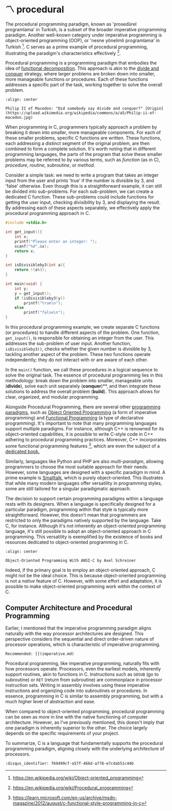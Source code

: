 # 〽 procedural

The procedural programming paradigm, known as 'prosedürel programlama' in
Turkish, is a subset of the broader imperative programming paradigm. Another
well-known category under imperative programming is object-oriented programming
(OOP), or 'nesne yönelimli programlama' in Turkish [^2f]. C serves as a prime
example of procedural programming, illustrating the paradigm's characteristics
effectively [^1f].

Procedural programming is a programming paradigm that embodies the idea of
[functional
decomposition](https://www.investopedia.com/terms/f/functional-decomposition.asp).
This approach is akin to the [divide and
conquer](https://en.wikipedia.org/wiki/Divide_and_rule) strategy, where larger
problems are broken down into smaller, more manageable functions or procedures.
Each of these functions addresses a specific part of the task, working together
to solve the overall problem.

```{figure} assets/Philip-ii-of-macedon.jpg
:align: center

Philip II of Macedon: "Did somebody say divide and conquer?" [Origin](https://upload.wikimedia.org/wikipedia/commons/a/a5/Philip-ii-of-macedon.jpg)
```

When programming in C, programmers typically approach a problem by breaking it
down into smaller, more manageable components. For each of these smaller
problems, specific C functions are written. These functions, each addressing a
distinct segment of the original problem, are then combined to form a complete
solution. It's worth noting that in different programming languages, the parts
of the program that solve these smaller problems may be referred to by various
terms, such as *function* (as in C), *procedure*, *routine*, *subroutine*, or
*method*.

Consider a simple task: we need to write a program that takes an integer input
from the user and prints 'true' if the number is divisible by 3, and 'false'
otherwise. Even though this is a straightforward example, it can still be
divided into sub-problems. For each sub-problem, we can create a dedicated C
function. These sub-problems could include functions for getting the user input,
checking divisibility by 3, and displaying the result. By addressing each of
these aspects separately, we effectively apply the procedural programming
approach in C.

```c
#include <stdio.h>

int get_input(){
    int x;
    printf("Please enter an integer: ");
    scanf("%d",&x);
    return x;
}

int isDivisibleby3(int a){
    return !(a%3);
}

int main(void) {
    int y;
    y = get_input();
    if (isDivisibleby3(y))
        printf("true\n");
    else
        printf("false\n");
}
```

In this procedural programming example, we create separate C functions (or
procedures) to handle different aspects of the problem. One function,
`get_input()`, is responsible for obtaining an integer from the user. This
addresses the sub-problem of user input. Another function, `isDivisibleby3()`,
checks whether the given number is divisible by 3, tackling another aspect of
the problem. These two functions operate independently; they do not interact
with or are aware of each other.

In the `main()` function, we call these procedures in a logical sequence to
solve the original task. The essence of procedural programming lies in this
methodology: break down the problem into smaller, manageable units (**divide**),
solve each unit separately (**conquer**)**, and then integrate these solutions
to address the overall problem (**build**). This approach allows for clear,
organized, and modular programming.

Alongside Procedural Programming, there are several other [programming
paradigms](https://en.wikipedia.org/wiki/Programming_paradigm), such as [Object
Oriented Programming](https://en.wikipedia.org/wiki/Object-oriented_programming)
(a form of imperative programming) and [Functional
Programming](https://en.wikipedia.org/wiki/Functional_programming) (a type of
declarative programming). It's important to note that many programming languages
support multiple paradigms. For instance, although C++ is renowned for its
object-oriented capabilities, it is possible to write C-style code in C++
adhering to procedural programming practices. Moreover, C++ incorporates some
functional programming features [^3f], which are even the subject of a
[dedicated
book.](https://www.amazon.com/Functional-Programming-programs-functional-techniques/dp/1617293814)

Similarly, languages like Python and PHP are also *multi-paradigm*, allowing
programmers to choose the most suitable approach for their needs. However, some
languages are designed with a specific paradigm in mind. A prime example is
[Smalltalk](https://en.wikipedia.org/wiki/Smalltalk), which is purely
object-oriented. This illustrates that while many modern languages offer
versatility in programming styles, some are still tailored for a singular
paradigmatic approach.

The decision to support certain programming paradigms within a language rests
with its designers. When a language is specifically designed for a particular
paradigm, programming within that style is typically more straightforward.
However, this doesn't mean that programmers are restricted to only the paradigms
natively supported by the language. Take C, for instance. Although it's not
inherently an object-oriented programming language, it's still possible to adopt
an object-oriented approach in C programming. This versatility is exemplified by
the existence of books and resources dedicated to object-oriented programming in
C.

```{figure} assets/procedural-oop-with-c.jpg
:align: center

Object-Oriented Programming With ANSI-C by Axel Schreiner
```

Indeed, if the primary goal is to employ an object-oriented approach, C might
not be the ideal choice. This is because object-oriented programming is not a
*native* feature of C. However, with some effort and adaptation, it is possible
to make object-oriented programming work within the context of C.

## Computer Architecture and Procedural Programming

Earlier, I mentioned that the imperative programming paradigm aligns naturally
with the way processor architectures are designed. This perspective considers
the sequential and direct order-driven nature of processor operations, which
is characteristic of imperative programming.

```{note}
Recommended: [](imperative.md)
```

Procedural programming, like imperative programming, naturally fits with how
processors operate. Processors, even the earliest models, inherently support
routines, akin to functions in C. Instructions such as `GOSUB` (go to subroutine)
or `RET` (return from subroutine) are commonplace in processor instruction sets.
Writing in assembly involves using these imperative instructions and organizing
code into subroutines or procedures. In essence, programming in C is similar to
assembly programming, but with a much higher level of abstraction and ease.

When compared to object-oriented programming, procedural programming can be seen
as more in line with the native functioning of computer architecture. However,
as I've previously mentioned, this doesn't imply that one paradigm is inherently
superior to the other. The choice largely depends on the specific requirements
of your project.

To summarize, C is a language that fundamentally supports the procedural
programming paradigm, aligning closely with the underlying architecture of
processors.

[^1f]: <https://en.wikipedia.org/wiki/Procedural_programming>
[^2f]: <https://en.wikipedia.org/wiki/Object-oriented_programming>
[^3f]: <https://learn.microsoft.com/en-us/archive/msdn-magazine/2012/august/c-functional-style-programming-in-c>

```{disqus}
:disqus_identifier: f69499cf-a57f-466d-a778-e7cdab51c44b
```
